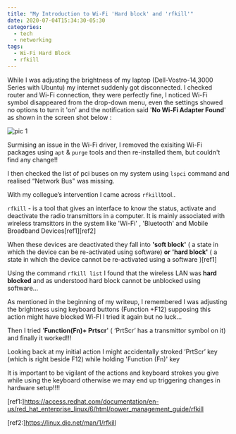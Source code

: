 ```yaml
---
title: "My Introduction to Wi-Fi 'Hard block' and 'rfkill'"
date: 2020-07-04T15:34:30-05:30
categories:
  - tech
  - networking
tags:
  - Wi-Fi Hard Block
  - rfkill
---
```


  While I was adjusting the brightness of my laptop (Dell-Vostro-14,3000 Series with Ubuntu) my internet suddenly got disconnected.  I checked router and Wi-Fi connection, they were perfectly fine,  I noticed Wi-Fi symbol disappeared from the drop-down menu, even the settings showed no options to turn it 'on'  and the notification said '**No Wi-Fi Adapter Found**' as shown in the screen shot below : 



![pic 1](https://user-images.githubusercontent.com/42797168/86515763-07b5f500-be39-11ea-8de8-df6503c4a7f6.png)

Surmising an issue in the Wi-Fi driver, I removed the exisiting Wi-Fi packages using  ```apt```  &  ```purge``` tools and then re-installed them, but couldn't find any change!!

I then checked the list of pci buses on my system using ```lspci``` command and  realised  “Network Bus" was missing. 

With my collegue’s intervention I came across ```rfkill```tool..

```rfkill``` - is a tool that gives an interface to know the status, activate and deactivate the radio transmittors in a computer.
It is mainly associated with wireless tramsittors in the system like 'Wi-Fi' , 'Bluetooth' and Mobile Broadband Devices[ref1][ref2]

When these devices are deactivated they fall into **'soft block'** ( a state in which the device can be re-activated using software) **or**  **'hard block'** ( a state in which the device cannot be re-activated using a software )[ref1]

Using the command ```rfkill list```  I found that the wireless LAN was **hard blocked** and as understood hard block cannot be unblocked using software...

As mentioned in the beginning of my writeup,  I remembered I was adjusting the brightness using keyboard buttons (Function +F12) supposing this action might have blocked Wi-FI I tried it again but no luck...

Then I tried '**Function(Fn)+ Prtscr**' ( ‘PrtScr’ has a transmittor symbol on it)  and finally it worked!!!

 Looking back at my initial action I might accidentally stroked ‘PrtScr’ key (which is right beside F12) while holding 'Function (Fn)' key

It is important to be vigilant of the actions and keyboard strokes you give while using the keyboard otherwise we may end up triggering changes in hardware setup!!!!



[ref1:]https://access.redhat.com/documentation/en-us/red_hat_enterprise_linux/6/html/power_management_guide/rfkill

[ref2:]https://linux.die.net/man/1/rfkill 

